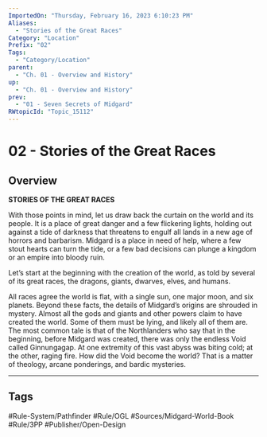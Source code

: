 ```yaml
---
ImportedOn: "Thursday, February 16, 2023 6:10:23 PM"
Aliases:
  - "Stories of the Great Races"
Category: "Location"
Prefix: "02"
Tags:
  - "Category/Location"
parent:
  - "Ch. 01 - Overview and History"
up:
  - "Ch. 01 - Overview and History"
prev:
  - "01 - Seven Secrets of Midgard"
RWtopicId: "Topic_15112"
---
```

# 02 - Stories of the Great Races
## Overview
**STORIES OF THE GREAT RACES**

With those points in mind, let us draw back the curtain on the world and its people. It is a place of great danger and a few flickering lights, holding out against a tide of darkness that threatens to engulf all lands in a new age of horrors and barbarism. Midgard is a place in need of help, where a few stout hearts can turn the tide, or a few bad decisions can plunge a kingdom or an empire into bloody ruin.

Let’s start at the beginning with the creation of the world, as told by several of its great races, the dragons, giants, dwarves, elves, and humans.

All races agree the world is flat, with a single sun, one major moon, and six planets. Beyond these facts, the details of Midgard’s origins are shrouded in mystery. Almost all the gods and giants and other powers claim to have created the world. Some of them must be lying, and likely all of them are. The most common tale is that of the Northlanders who say that in the beginning, before Midgard was created, there was only the endless Void called Ginnungagap. At one extremity of this vast abyss was biting cold; at the other, raging fire. How did the Void become the world? That is a matter of theology, arcane ponderings, and bardic mysteries.


---
## Tags
#Rule-System/Pathfinder #Rule/OGL #Sources/Midgard-World-Book #Rule/3PP #Publisher/Open-Design

